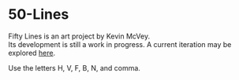 # 50-Lines

Fifty Lines is an art project by Kevin McVey.  
Its development is still a work in progress. A current iteration may be explored [here](http://kevin.4mcveys.com/50/lines.html).

Use the letters H, V, F, B, N, and comma.